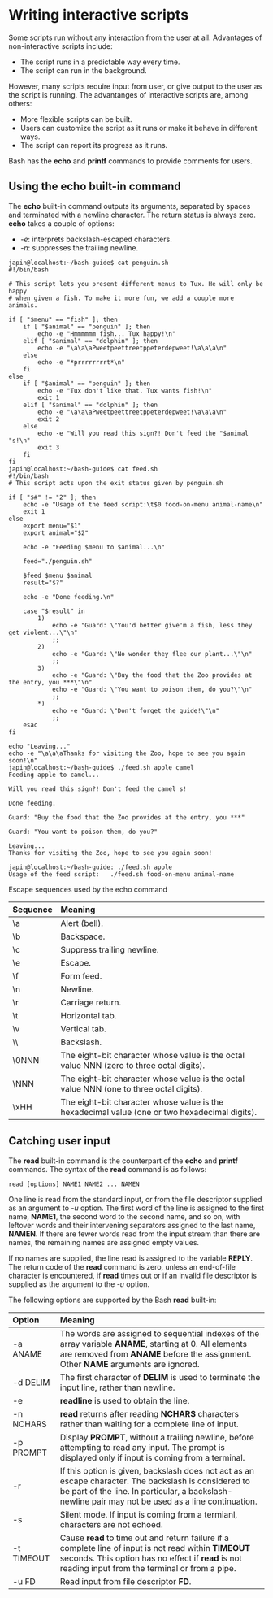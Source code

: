 # Writing interactive scripts

Some scripts run without any interaction from the user at all. Advantages of non-interactive scripts include:

* The script runs in a predictable way every time.
* The script can run in the background.

However, many scripts require input from user, or give output to the user as the script is running. The advantanges of interactive scripts are, among others:

* More flexible scripts can be built.
* Users can customize the script as it runs or make it behave in different ways.
* The script can report its progress as it runs.

Bash has the **echo** and **printf** commands to provide comments for users.

## Using the echo built-in command

The **echo** built-in command outputs its arguments, separated by spaces and terminated with a newline character. The return status is always zero. **echo** takes a couple of options:

* *-e*: interprets backslash-escaped characters.
* *-n*: suppresses the trailing newline.

```
japin@localhost:~/bash-guide$ cat penguin.sh
#!/bin/bash

# This script lets you present different menus to Tux. He will only be happy
# when given a fish. To make it more fun, we add a couple more animals.

if [ "$menu" == "fish" ]; then
    if [ "$animal" == "penguin" ]; then
        echo -e "Hmmmmmm fish... Tux happy!\n"
    elif [ "$animal" == "dolphin" ]; then
        echo -e "\a\a\aPweetpeettreetppeterdepweet!\a\a\a\n"
    else
        echo -e "*prrrrrrrrt*\n"
    fi
else
    if [ "$animal" == "penguin" ]; then
        echo -e "Tux don't like that. Tux wants fish!\n"
        exit 1
    elif [ "$animal" == "dolphin" ]; then
        echo -e "\a\a\aPweetpeettreetppeterdepweet!\a\a\a\n"
        exit 2
    else
        echo -e "Will you read this sign?! Don't feed the "$animal "s!\n"
        exit 3
    fi
fi
japin@localhost:~/bash-guide$ cat feed.sh
#!/bin/bash
# This script acts upon the exit status given by penguin.sh

if [ "$#" != "2" ]; then
    echo -e "Usage of the feed script:\t$0 food-on-menu animal-name\n"
    exit 1
else
    export menu="$1"
    export animal="$2"

    echo -e "Feeding $menu to $animal...\n"

    feed="./penguin.sh"

    $feed $menu $animal
    result="$?"

    echo -e "Done feeding.\n"

    case "$result" in
        1)
            echo -e "Guard: \"You'd better give'm a fish, less they get violent...\"\n"
            ;;
        2)
            echo -e "Guard: \"No wonder they flee our plant...\"\n"
            ;;
        3)
            echo -e "Guard: \"Buy the food that the Zoo provides at the entry, you ***\"\n"
            echo -e "Guard: \"You want to poison them, do you?\"\n"
            ;;
        *)
            echo -e "Guard: \"Don't forget the guide!\"\n"
            ;;
    esac
fi

echo "Leaving..."
echo -e "\a\a\aThanks for visiting the Zoo, hope to see you again soon!\n"
japin@localhost:~/bash-guide$ ./feed.sh apple camel
Feeding apple to camel...

Will you read this sign?! Don't feed the camel s!

Done feeding.

Guard: "Buy the food that the Zoo provides at the entry, you ***"

Guard: "You want to poison them, do you?"

Leaving...
Thanks for visiting the Zoo, hope to see you again soon!

japin@localhost:~/bash-guide: ./feed.sh apple
Usage of the feed script:	./feed.sh food-on-menu animal-name

```

Escape sequences used by the echo command

 Sequence | Meaning
:---------|:------------
 \\a      | Alert (bell).
 \\b      | Backspace.
 \\c      | Suppress trailing newline.
 \\e      | Escape.
 \\f      | Form feed.
 \\n      | Newline.
 \\r      | Carriage return.
 \\t      | Horizontal tab.
 \\v      | Vertical tab.
 \\\      | Backslash.
 \0NNN    | The eight-bit character whose value is the octal value NNN (zero to three octal digits).
 \NNN     | The eight-bit character whose value is the octal value NNN (one to three octal digits).
 \xHH     | The eight-bit character whose value is the hexadecimal value (one or two hexadecimal digits).


## Catching user input

The **read** built-in command is the counterpart of the **echo** and **printf** commands. The syntax of the **read** command is as follows:

```
read [options] NAME1 NAME2 ... NAMEN
```

One line is read from the standard input, or from the file descriptor supplied as an argument to *-u* option. The first word of the line is assigned to the first name, **NAME1**, the second word to the second name, and so on, with leftover words and their intervening separators assigned to the last name, **NAMEN**. If there are fewer words read from the input stream than there are names, the remaining names are assigned empty values.

If no names are supplied, the line read is assigned to the variable **REPLY**. The return code of the **read** command is zero, unless an end-of-file character is encountered, if **read** times out or if an invalid file descriptor is supplied as the argument to the *-u* option.

The following options are supported by the Bash **read** built-in:

 Option        | Meaning
:--------------|:---------------
 -a ANAME      | The words are assigned to sequential indexes of the array variable **ANAME**, starting at 0. All elements are removed from **ANAME** before the assignment. Other **NAME** arguments are ignored.
 -d DELIM      | The first character of **DELIM** is used to terminate the input line, rather than newline.
 -e            | **readline** is used to obtain the line.
 -n NCHARS     | **read** returns after reading **NCHARS** characters rather than waiting for a complete line of input.
 -p PROMPT     | Display **PROMPT**, without a trailing newline, before attempting to read any input. The prompt is displayed only if input is coming from a terminal.
 -r            | If this option is given, backslash does not act as an escape character. The backslash is considered to be part of the line. In particular, a backslash-newline pair may not be used as a line continuation.
 -s            | Silent mode. If input is coming from a termianl, characters are not echoed.
 -t TIMEOUT    | Cause **read** to time out and return failure if a complete line of input is not read within **TIMEOUT** seconds. This option has no effect if **read** is not reading input from the terminal or from a pipe.
 -u FD         | Read input from file descriptor **FD**.
